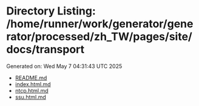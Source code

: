 # Directory Listing: /home/runner/work/generator/generator/processed/zh_TW/pages/site/docs/transport
Generated on: Wed May  7 04:31:43 UTC 2025

- [README.md](README.md)
- [index.html.md](index.html.md)
- [ntcp.html.md](ntcp.html.md)
- [ssu.html.md](ssu.html.md)
